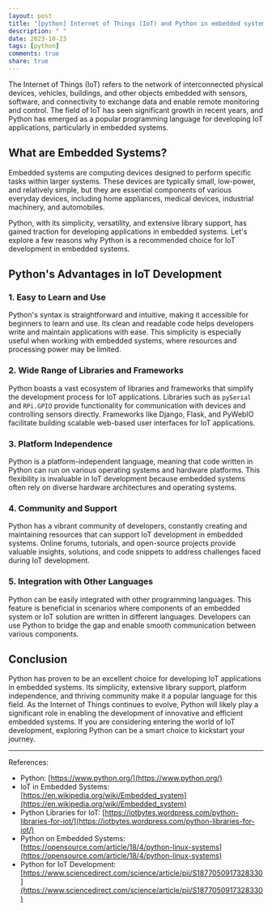 ```yaml
---
layout: post
title: "[python] Internet of Things (IoT) and Python in embedded systems"
description: " "
date: 2023-10-23
tags: [python]
comments: true
share: true
---
```


The Internet of Things (IoT) refers to the network of interconnected physical devices, vehicles, buildings, and other objects embedded with sensors, software, and connectivity to exchange data and enable remote monitoring and control. The field of IoT has seen significant growth in recent years, and Python has emerged as a popular programming language for developing IoT applications, particularly in embedded systems.

## What are Embedded Systems?

Embedded systems are computing devices designed to perform specific tasks within larger systems. These devices are typically small, low-power, and relatively simple, but they are essential components of various everyday devices, including home appliances, medical devices, industrial machinery, and automobiles.

Python, with its simplicity, versatility, and extensive library support, has gained traction for developing applications in embedded systems. Let's explore a few reasons why Python is a recommended choice for IoT development in embedded systems.

## Python's Advantages in IoT Development

### 1. Easy to Learn and Use

Python's syntax is straightforward and intuitive, making it accessible for beginners to learn and use. Its clean and readable code helps developers write and maintain applications with ease. This simplicity is especially useful when working with embedded systems, where resources and processing power may be limited.

### 2. Wide Range of Libraries and Frameworks

Python boasts a vast ecosystem of libraries and frameworks that simplify the development process for IoT applications. Libraries such as `pySerial` and `RPi.GPIO` provide functionality for communication with devices and controlling sensors directly. Frameworks like Django, Flask, and PyWebIO facilitate building scalable web-based user interfaces for IoT applications.

### 3. Platform Independence

Python is a platform-independent language, meaning that code written in Python can run on various operating systems and hardware platforms. This flexibility is invaluable in IoT development because embedded systems often rely on diverse hardware architectures and operating systems.

### 4. Community and Support

Python has a vibrant community of developers, constantly creating and maintaining resources that can support IoT development in embedded systems. Online forums, tutorials, and open-source projects provide valuable insights, solutions, and code snippets to address challenges faced during IoT development.

### 5. Integration with Other Languages

Python can be easily integrated with other programming languages. This feature is beneficial in scenarios where components of an embedded system or IoT solution are written in different languages. Developers can use Python to bridge the gap and enable smooth communication between various components.

## Conclusion

Python has proven to be an excellent choice for developing IoT applications in embedded systems. Its simplicity, extensive library support, platform independence, and thriving community make it a popular language for this field. As the Internet of Things continues to evolve, Python will likely play a significant role in enabling the development of innovative and efficient embedded systems. If you are considering entering the world of IoT development, exploring Python can be a smart choice to kickstart your journey.

---

References:
- Python: [https://www.python.org/](https://www.python.org/)
- IoT in Embedded Systems: [https://en.wikipedia.org/wiki/Embedded_system](https://en.wikipedia.org/wiki/Embedded_system)
- Python Libraries for IoT: [https://iotbytes.wordpress.com/python-libraries-for-iot/](https://iotbytes.wordpress.com/python-libraries-for-iot/)
- Python on Embedded Systems: [https://opensource.com/article/18/4/python-linux-systems](https://opensource.com/article/18/4/python-linux-systems)
- Python for IoT Development: [https://www.sciencedirect.com/science/article/pii/S1877050917328330](https://www.sciencedirect.com/science/article/pii/S1877050917328330)